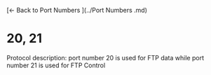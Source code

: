 [← Back to Port Numbers ](../Port Numbers .md)

# 20, 21

Protocol description: port number 20 is used for FTP data while port number 21 is used for FTP Control
